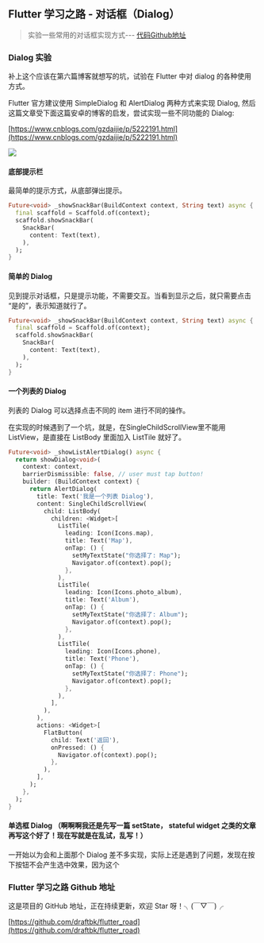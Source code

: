 ## Flutter 学习之路 - 对话框（Dialog）
> 实验一些常用的对话框实现方式--- [代码Github地址](https://github.com/draftbk/flutter_road/blob/master/flutter_road_widgets/lib/days/Day6.dart)

### Dialog 实验

补上这个应该在第六篇博客就想写的坑，试验在 Flutter 中对 dialog 的各种使用方式。

Flutter 官方建议使用 SimpleDialog 和 AlertDialog 两种方式来实现 Dialog, 然后这篇文章受下面这篇安卓的博客的启发，尝试实现一些不同功能的 Dialog:

[https://www.cnblogs.com/gzdaijie/p/5222191.html](https://www.cnblogs.com/gzdaijie/p/5222191.html)


![](https://github.com/draftbk/Blog_Resource/blob/master/Flutter/gif/flutter_road_navigationbar.gif)


#### 底部提示栏

最简单的提示方式，从底部弹出提示。

```Dart
Future<void> _showSnackBar(BuildContext context, String text) async {
  final scaffold = Scaffold.of(context);
  scaffold.showSnackBar(
    SnackBar(
      content: Text(text),
    ),
  );
}
```


#### 简单的 Dialog

见到提示对话框，只是提示功能，不需要交互。当看到显示之后，就只需要点击 “是的”，表示知道就行了。

```Dart
Future<void> _showSnackBar(BuildContext context, String text) async {
  final scaffold = Scaffold.of(context);
  scaffold.showSnackBar(
    SnackBar(
      content: Text(text),
    ),
  );
}
```

#### 一个列表的 Dialog

列表的 Dialog 可以选择点击不同的 item 进行不同的操作。

在实现的时候遇到了一个坑，就是，在SingleChildScrollView里不能用 ListView，是直接在 ListBody 里面加入 ListTile 就好了。

```Dart
Future<void> _showListAlertDialog() async {
  return showDialog<void>(
    context: context,
    barrierDismissible: false, // user must tap button!
    builder: (BuildContext context) {
      return AlertDialog(
        title: Text('我是一个列表 Dialog'),
        content: SingleChildScrollView(
          child: ListBody(
            children: <Widget>[
              ListTile(
                leading: Icon(Icons.map),
                title: Text('Map'),
                onTap: () {
                  setMyTextState("你选择了: Map");
                  Navigator.of(context).pop();
                },
              ),
              ListTile(
                leading: Icon(Icons.photo_album),
                title: Text('Album'),
                onTap: () {
                  setMyTextState("你选择了: Album");
                  Navigator.of(context).pop();
                },
              ),
              ListTile(
                leading: Icon(Icons.phone),
                title: Text('Phone'),
                onTap: () {
                  setMyTextState("你选择了: Phone");
                  Navigator.of(context).pop();
                },
              ),
            ],
          ),
        ),
        actions: <Widget>[
          FlatButton(
            child: Text('返回'),
            onPressed: () {
              Navigator.of(context).pop();
            },
          ),
        ],
      );
    },
  );
}
```



#### 单选框 Dialog （啊啊啊我还是先写一篇 setState， stateful widget 之类的文章再写这个好了！现在写就是在乱试，乱写！）

一开始以为会和上面那个 Dialog 差不多实现，实际上还是遇到了问题，发现在按下按钮不会产生选中效果，因为这个 

### Flutter 学习之路 Github 地址

这是项目的 GitHub 地址，正在持续更新，欢迎 Star 呀！╮(￣▽￣)╭

[https://github.com/draftbk/flutter_road](https://github.com/draftbk/flutter_road)










